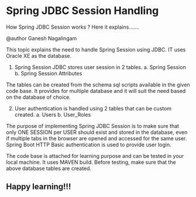 # Spring JDBC Session Handling
How Spring JDBC Session works ? Here it explains....... 

@author Ganesh Nagalingam

This topic explains the need to handle Spring Session using JDBC. IT uses Oracle XE as the database.
1. Spring Session JDBC stores user session in 2 tables.
a. Spring Session
b. Spring Session Attributes

The tables can be created from the schema sql scripts available in the given code base. It provides for
multiple database and it will suit the need based on the database of choice.

2. User authentication is handled using 2 tables that can be custom created.
a. Users
b. User_Roles

The purpose of implementing Spring JDBC Session is to make sure that only ONE SESSION per USER should exist and stored in the database, even if multiple
tabs in the browser are opened and accessed for the same user. Spring Boot HTTP Basic authentication is used to provide user login.

The code base is attached for learning purpose and can be tested in your local machine. It uses MAVEN build.
Before testing, make sure that the above database tables are created.

Happy learning!!!
-----------------------------------------------------------------------------------------------------------------------------------------------------------

